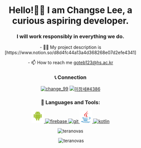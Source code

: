 

<h1 align="center">Hello!👋👋 I am Changse Lee, a curious aspiring developer.</h1>
<h3 align="center">I will work responsibly in everything we do.</h3>

<p align="center">- 👨‍💻 My project description is [https://www.notion.so/d8d4fc44a13a4d368268e07d2efe4341]</p>

<p align="center">
  - 📫 How to reach me <a href="mailto:goteb123@hs.ac.kr">goteb123@hs.ac.kr</a>
</p>


<h3 align="center">📞 Connection</h3>
<p align="center">
<a href="https://instagram.com/change_99" target="blank"><img align="center" src="https://raw.githubusercontent.com/rahuldkjain/github-profile-readme-generator/master/src/images/icons/Social/instagram.svg" alt="change_99" height="30" width="40" /></a>
<a href="https://discord.gg/이창세#4🔨386" target="blank"><img align="center" src="https://raw.githubusercontent.com/rahuldkjain/github-profile-readme-generator/master/src/images/icons/Social/discord.svg" alt="이창세#4386" height="30" width="40" /></a>
</p>

<h3 align="center">🔧 Languages and Tools:</h3>
<p align="center"> <a href="https://developer.android.com" target="_blank" rel="noreferrer"> 
  <img src="https://raw.githubusercontent.com/devicons/devicon/master/icons/android/android-original-wordmark.svg" alt="android" width="40" height="40"/> </a>
  <a href="https://firebase.google.com/" target="_blank" rel="noreferrer"> <img src="https://www.vectorlogo.zone/logos/firebase/firebase-icon.svg" alt="firebase" width="40" height="40"/> </a> 
  <a href="https://git-scm.com/" target="_blank" rel="noreferrer"> <img src="https://www.vectorlogo.zone/logos/git-scm/git-scm-icon.svg" alt="git" width="40" height="40"/> </a> 
  <a href="https://www.java.com" target="_blank" rel="noreferrer"> <img src="https://raw.githubusercontent.com/devicons/devicon/master/icons/java/java-original.svg" alt="java" width="40" height="40"/> </a>
  <a href="https://kotlinlang.org" target="_blank" rel="noreferrer"> <img src="https://www.vectorlogo.zone/logos/kotlinlang/kotlinlang-icon.svg" alt="kotlin" width="40" height="40"/> </a> </p>

<p align="center"><img src="https://github-readme-stats.vercel.app/api/top-langs?username=teranovas&show_icons=true&locale=en&layout=compact" alt="teranovas" /></p>
<p align="center">&nbsp;<img src="https://github-readme-stats.vercel.app/api?username=teranovas&show_icons=true&locale=en" alt="teranovas" /></p>

